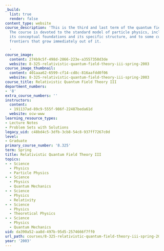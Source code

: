 ```yaml
---
_build:
  list: true
  render: false
content_type: website
course_description: 'This is the third and last term of the quantum field theory sequence.
  The course is devoted to the standard model of particle physics, including both
  its conceptual foundations and its specific structure, and to some current research
  frontiers that grow immediately out of it.

  '
course_image:
  content: 274b9c5f-498d-2866-223e-a3557350d3de
  website: 8-325-relativistic-quantum-field-theory-iii-spring-2003
course_image_thumbnail:
  content: 401aaa62-6599-cf14-cd8c-816aafdd0f06
  website: 8-325-relativistic-quantum-field-theory-iii-spring-2003
course_title: Relativistic Quantum Field Theory III
department_numbers:
- '8'
extra_course_numbers: ''
instructors:
  content:
  - 191137ad-89c9-555f-986f-22487beda61d
  website: ocw-www
learning_resource_types:
- Lecture Notes
- Problem Sets with Solutions
legacy_uid: c48bd4c5-3dfb-3cb8-54c8-937ff7267c0d
level:
- Graduate
primary_course_number: '8.325'
term: Spring
title: Relativistic Quantum Field Theory III
topics:
- - Science
  - Physics
  - Particle Physics
- - Science
  - Physics
  - Quantum Mechanics
- - Science
  - Physics
  - Relativity
- - Science
  - Physics
  - Theoretical Physics
- - Science
  - Physics
  - Quantum Mechanics
uid: da390a52-aa8d-497b-95d5-2574666f7ff0
url_path: courses/8-325-relativistic-quantum-field-theory-iii-spring-2003
year: '2003'
---
```

